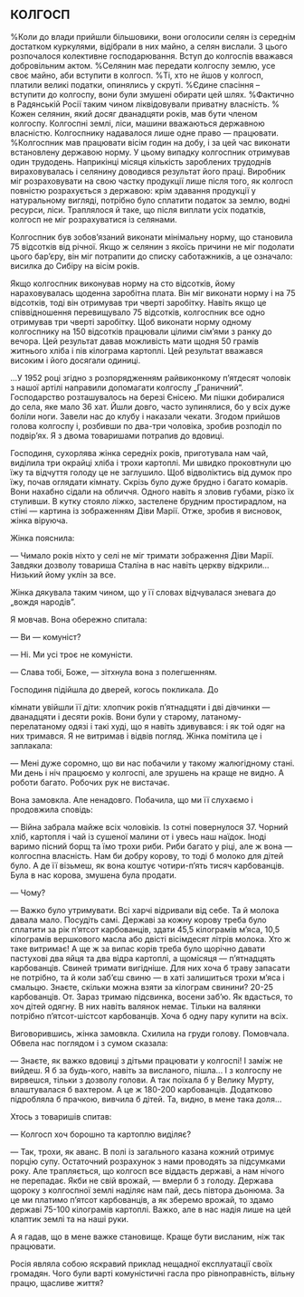 ## КОЛГОСП

%Коли до влади прийшли більшовики, вони оголосили селян із середнім достатком куркулями, відібрали в них майно, а селян вислали.
З цього розпочалося колективне господарювання.
Вступ до колгоспів вважався добровільним актом.
%Селянин має передати колгоспу землю, усе своє майно, аби вступити в колгосп.
%Ті, хто не йшов у колгосп, платили великі податки, опинялись у скруті.
%Єдине спасіння – вступити до колгоспу, вони були змушені обирати цей шлях.
%Фактично в Радянській Росії таким чином ліквідовували приватну власність.
% Кожен селянин, який досяг дванадцяти років, мав бути членом колгоспу.
Колгоспні землі, ліси, машини вважаються державною власністю.
Колгоспнику надавалося лише одне право — працювати.
%Колгоспник мав працювати вісім годин на добу, і за цей час виконати встановлену державою норму.
У цьому випадку колгоспник отримував один трудодень.
Наприкінці місяця кількість зароблених трудоднів вираховувалась і селянину доводився результат його праці.
Виробник міг розраховувати на свою частку продукції лише після того, як колгосп повністю розрахується з державою: крім здавання продукції у натуральному вигляді, потрібно було сплатити податок за землю, водні ресурси, ліси.
Траплялося й таке, що після виплати усіх податків, колгосп не міг розрахуватися із селянами.

Колгоспник був зобов’язаний виконати мінімальну норму, що становила 75 відсотків від річної.
Якщо ж селянин з якоїсь причини не міг подолати цього бар’єру, він міг потрапити до списку саботажників, а це означало: висилка до Сибіру на вісім років.

Якщо колгоспник виконував норму на сто відсотків, йому нараховувалась щоденна заробітна плата.
Він міг виконати норму і на 75 відсотків, тоді він отримував три чверті заробітку.
Навіть якщо це співвідношення перевищувало 75 відсотків, колгоспник все одно отримував три чверті заробітку.
Щоб виконати норму одному колгоспнику на 150 відсотків працювали цілими сім’ями з ранку до вечора.
Цей результат давав можливість мати щодня 50 грамів житнього хліба і пів кілограма картоплі.
Цей результат вважався високим і його досягали одиниці.

...У 1952 році згідно з розпорядженням райвиконкому п’ятдесят чоловік з нашої артілі направили допомагати колгоспу „Граничний”. Господарство розташувалось на березі Єнісею.
Ми пішки добиралися до села, яке мало 36 хат.
Йшли довго, часто зупинялися, бо у всіх дуже боліли ноги.
Завели нас до клубу і наказали чекати.
Згодом прийшов голова колгоспу і, розбивши по два-три чоловіка, зробив розподіл по подвір’ях.
Я з двома товаришами потрапив до вдовиці.

Господиня, сухорлява жінка середніх років, приготувала нам чай, виділила три окрайці хліба і трохи картоплі.
Ми швидко проковтнули цю їжу та відчуття голоду це не заглушило.
Щоб відволіктись від думок про їжу, почав оглядати кімнату.
Скрізь було дуже брудно і багато комарів.
Вони нахабно сідали на обличчя.
Одного навіть я зловив губами, різко їх стуливши.
В кутку стояло ліжко, застелене брудним простирадлом, на стіні — картина із зображенням Діви Марії.
Отже, зробив я висновок, жінка віруюча.

Жінка пояснила:

— Чимало років ніхто у селі не міг тримати зображення Діви Марії.
Завдяки дозволу товариша Сталіна в нас навіть церкву відкрили...
Низький йому уклін за все.

Жінка дякувала таким чином, що у її словах відчувалася зневага до „вождя народів”.

Я мовчав.
Вона обережно спитала:

— Ви — комуніст?

— Ні.
Ми усі троє не комуністи.

— Слава тобі, Боже, — зітхнула вона з полегшенням.

Господиня підійшла до дверей, когось покликала.
До

кімнати увійшли її діти: хлопчик років п’ятнадцяти і дві дівчинки — дванадцяти і десяти років.
Вони були у старому, латаному-перелатаному одязі і такі худі, що я навіть здивувався: і як той одяг на них тримався.
Я не витримав і відвів погляд.
Жінка помітила це і заплакала:

— Мені дуже соромно, що ви нас побачили у такому жалюгідному стані.
Ми день і ніч працюємо у колгоспі, але зрушень на краще не видно.
А роботи багато.
Робочих рук не вистачає.

Вона замовкла.
Але ненадовго.
Побачила, що ми її слухаємо і продовжила сповідь:

— Війна забрала майже всіх чоловіків.
Із сотні повернулося 37.
Чорний хліб, картопля і чай із сушеної малини от і увесь наш наїдок.
Іноді варимо пісний борщ та їмо трохи риби.
Риби багато у ріці, але ж вона — колгоспна власність.
Нам би добру корову, то тоді б молоко для дітей було.
А де її візьмеш, як вона коштує чотири-п’ять тисяч карбованців.
Була в нас корова, змушена була продати.

— Чому?

— Важко було утримувати.
Всі харчі відривали від себе.
Та й молока давала мало.
Посудіть самі.
Державі за кожну корову треба було сплатити за рік п’ятсот карбованців, здати 45,5 кілограмів м’яса, 10,5 кілограмів вершкового масла або двісті вісімдесят літрів молока.
Хто ж таке витримає!
А ще ж за випас корів треба було щорічно давати пастухові два яйця та два відра картоплі, а щомісяця — п’ятнадцять карбованців.
Свиней тримати вигідніше.
Для них хоча б траву запасати не потрібно, та й коли заб’єш свиню — в хаті залишиться трохи м’яса і смальцю.
Знаєте, скільки можна взяти за кілограм свинини?
20-25 карбованців.
От.
Зараз тримаю підсвинка, восени заб’ю.
Як вдасться, то хоч дітей одягну.
В них навіть валянок немає.
Тільки на валянки потрібно п’ятсот-шістсот карбованців.
Хоча б одну пару купити на всіх.

Виговорившись, жінка замовкла.
Схилила на груди голову.
Помовчала.
Обвела нас поглядом і з сумом сказала:

— Знаєте, як важко вдовиці з дітьми працювати у колгоспі!
І заміж не вийдеш.
Я б за будь-кого, навіть за висланого, пішла...
І з колгоспу не вирвешся, тільки з дозволу голови.
А так поїхала б у Велику Мурту, влаштувалася б вахтером.
А це ж 180-200 карбованців.
Додатково підробляла б прачкою, вивчила б дітей.
Та, видно, в мене така доля...

Хтось з товаришів спитав:

— Колгосп хоч борошно та картоплю виділяє?

— Так, трохи, як аванс.
В полі із загального казана кожний отримує порцію супу.
Остаточний розрахунок з нами проводять за підсумками року.
Але трапляється, що колгосп все віддасть державі, а нам нічого не перепадає.
Якби не свій врожай, — вмерли б з голоду.
Держава щороку з колгоспної землі наділяє нам пай, десь півтора дьонюма.
За це ми платимо п’ятсот карбованців, а як зберемо врожай, то здамо державі 75-100 кілограмів картоплі.
Важко, але в нас надія лише на цей клаптик землі та на наші руки.

А я гадав, що в мене важке становище.
Краще бути висланим, ніж так працювати.

Росія являла собою яскравий приклад нещадної експлуатації своїх громадян.
Чого були варті комуністичні гасла про рівноправність, вільну працю, щасливе життя?
